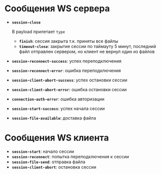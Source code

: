 # Сообщения WS сервера

-   **`session-close`**

    В payload прилетает `type`

    -   **`finish`**: сессия закрыта т.к. приняты все файлы
    -   **`timeout-close`**: закрытие сессии по таймауту 5 минут, последний файл отправлен сервером, но клиент не вернул один из файлов

-   **`session-reconnect-success`**: успех переподключения
-   **`session-reconnect-error`**: ошибка переподключения
-   **`session-client-abort-success`**: успех остановки сессии
-   **`session-client-abort-error`**: ошибка остановки сессии

-   **`connection-auth-error`**: ошибка авторизации
-   **`session-start-success`**: успех начала сессии
-   **`session-file-available`**: доставка файла

# Сообщения WS клиента

-   **`session-start`**: начало сессии
-   **`session-reconnect`**: попытка переподключения к сессии
-   **`session-file-send`**: отправка файла
-   **`session-client-abort`**: остановка сессии
